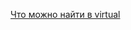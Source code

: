 [Что можно найти в virtual](https://github.com/tautau-code/mycpplearn/blob/master/virtual/README.md)
